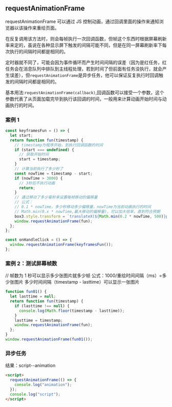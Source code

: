 ## requestAnimationFrame

requestAnimationFrame 可以通过 JS 控制动画，通过回调里面的操作来通知浏览器以该操作来重绘页面。

在反复调用该方法时，则会每帧执行一次回调函数，但帧这个东西时根据屏幕刷新率来定的，虽说在各种显示屏下触发的间隔可能不同，但是在同一屏幕刷新率下每次执行的间隔时间都是相同的。

定时器就不同了，可能会因为事件循环而产生时间间隔的误差（因为是红任务，红任务会在消息队列中排队到主线程处理，若到时间了但前面有任务没执行，就会产生误差），但`requestAnimationFrame`是异步任务，他可以保证反复执行时回调触发的间隔时间都是相同的。

基本用法:`requestAnimationFrame(callback)`,回调函数可以接受一个参数，这个参数代表了从页面加载完毕到执行该回调的时间，一般用来计算动画开始时间与动画执行的时间。

### 案例 1

```js
const keyframesFun = () => {
  let start;
  return function fun(timestamp) {
    // timestamp为程序开始，到执行回调函数的时间
    if (start === undefined) {
      // 获取开始时间
      start = timestamp;
    }
    // 计算当前执行了多少秒了
    const nowTime = timestamp - start;
    if (nowTime > 3000) {
      // 3秒后不执行动画
      return;
    }
    // 通过移动了多少毫秒来设置每帧移动的偏移量
    // 公式：
    // 0.1 * nowTime，多少秒移动多少偏移量，nowTime为当前动画执行的时间
    // Math.min(0.x * nowTime,最大移动的偏移量)，可以加大倍率，直到符合预期
    box3.style.transform = `translateX(${Math.min(0.2 * nowTime, 500)}px)`;
    window.requestAnimationFrame(fun);
  };
};

const onHandleClick = () => {
  window.requestAnimationFrame(keyframesFun());
};
```

### 案例 2：测试屏幕帧数

// 帧数为
1 秒可以显示多少张图片就多少帧
公式：1000/重绘时间间隔（ms）=多少张图片
多少时间间隔（timestamp - lasttime）可以显示一张图片

```js
function fun01() {
  let lasttime = null;
  return function fun(timestamp) {
    if (lasttime !== null) {
      console.log(Math.floor(timestamp - lasttime));
    }
    lasttime = timestamp;
    window.requestAnimationFrame(fun);
  };
}
window.requestAnimationFrame(fun01());
```

### 异步任务

结果：script--animation

```html
<script>
  requestAnimationFrame(() => {
    console.log("animation");
  });
  console.log("script");
</script>
```

